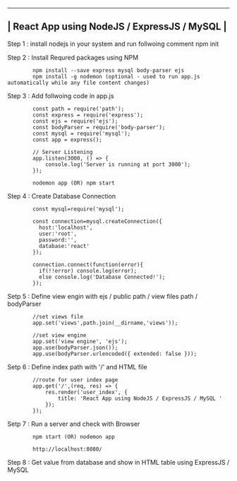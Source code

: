 
--------------------------------------------------------------------------
|             React App using NodeJS / ExpressJS / MySQL            |
--------------------------------------------------------------------------

Step 1 : install nodejs in your system and run follwoing comment 
			npm init
		
Step 2 : Install Requred packages using NPM

			npm install --save express mysql body-parser ejs
			npm install -g nodemon (optional - used to run app.js automatically while any file content changes)
		
Step 3 : Add follwoing code in app.js
		
			const path = require('path');
			const express = require('express');
			const ejs = require('ejs');
			const bodyParser = require('body-parser');
			const mysql = require('mysql');
			const app = express();

			// Server Listening
			app.listen(3000, () => {
				console.log('Server is running at port 3000');
			});
			
			nodemon app (OR) npm start
		
Step 4 : Create Database Connection 

			const mysql=require('mysql');
			
			const connection=mysql.createConnection({
			  host:'localhost',
			  user:'root',
			  password:'',
			  database:'react'
			});
			
			connection.connect(function(error){
			  if(!!error) console.log(error);
			  else console.log('Database Connected!');
			}); 

Setp 5 : Define view engin with ejs / public path / view files path / bodyParser

			//set views file
			app.set('views',path.join(__dirname,'views'));
			
			//set view engine
			app.set('view engine', 'ejs');
			app.use(bodyParser.json());
			app.use(bodyParser.urlencoded({ extended: false }));

Setp 6 : Define index path with '/' and HTML file
			
			//route for user index page
			app.get('/',(req, res) => {
				res.render('user_index', {
					title: 'React App using NodeJS / ExpressJS / MySQL '
				});
			});

Setp 7 : Run a server and check with Browser

			npm start (OR) nodemon app

			http://localhost:8080/
			
Step 8 : Get value from database and show in HTML table using ExpressJS / MySQL
